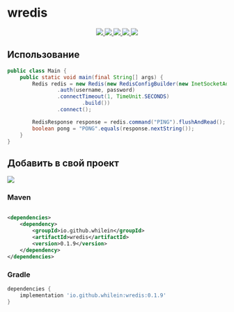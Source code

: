 <!-- @formatter:off  -->

# wredis

<div align="center">
  <a href="https://github.com/whilein/wredis/blob/master/LICENSE">
    <img src="https://img.shields.io/github/license/whilein/wredis">
  </a>

  <a href="https://discord.gg/ANEHruraCc">
    <img src="https://img.shields.io/discord/819859288049844224?logo=discord">
  </a>

  <a href="https://github.com/whilein/wredis/issues">
    <img src="https://img.shields.io/github/issues/whilein/wredis">
  </a>

  <a href="https://github.com/whilein/wredis/pulls">
    <img src="https://img.shields.io/github/issues-pr/whilein/wredis">
  </a>

  <a href="https://search.maven.org/artifact/io.github.whilein/wredis-api">
    <img src="https://img.shields.io/maven-central/v/io.github.whilein/wredis-api">
  </a>
</div>

## Использование

```java
public class Main {
    public static void main(final String[] args) {
        Redis redis = new Redis(new RedisConfigBuilder(new InetSocketAddress(host, port))
                .auth(username, password)
                .connectTimeout(1, TimeUnit.SECONDS)
                        .build())
                .connect();

        RedisResponse response = redis.command("PING").flushAndRead();
        boolean pong = "PONG".equals(response.nextString());
    }
}
```

## Добавить в свой проект

<div>
  <a href="https://search.maven.org/artifact/io.github.whilein/wredis-api">
    <img src="https://img.shields.io/maven-central/v/io.github.whilein/wredis-api">
  </a>
</div>

### Maven

```xml

<dependencies>
    <dependency>
        <groupId>io.github.whilein</groupId>
        <artifactId>wredis</artifactId>
        <version>0.1.9</version>
    </dependency>
</dependencies>
```

### Gradle

```groovy
dependencies {
    implementation 'io.github.whilein:wredis:0.1.9'
}
```
